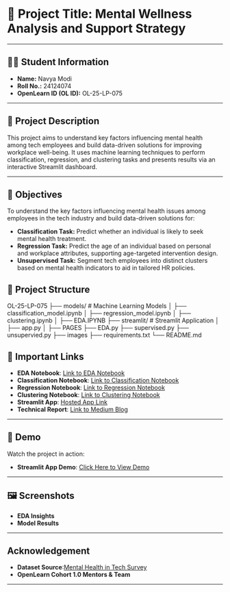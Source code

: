 # 📌 Project Title: Mental Wellness Analysis and Support Strategy



---

## 🧑‍🎓 Student Information
- **Name:** Navya Modi 
- **Roll No.:** 24124074 
- **OpenLearn ID (OL ID):** OL-25-LP-075  

---

## 📝 Project Description
This project aims to understand key factors influencing mental health among tech employees and build data-driven solutions for improving workplace well-being. It uses machine learning techniques to perform classification, regression, and clustering tasks and presents results via an interactive Streamlit dashboard.

---

## 🎯 Objectives
To understand the key factors influencing mental health issues among employees in the tech industry and build data-driven solutions for:

- **Classification Task:** Predict whether an individual is likely to seek mental health treatment.  
- **Regression Task:** Predict the age of an individual based on personal and workplace attributes, supporting age-targeted intervention design.  
- **Unsupervised Task:** Segment tech employees into distinct clusters based on mental health indicators to aid in tailored HR policies. 


## 📂 Project Structure
OL-25-LP-075
├── models/ # Machine Learning Models
│ ├── classification_model.ipynb
│ ├── regression_model.ipynb
│ ├── clustering.ipynb
│ ├── EDA.IPYNB 
├── streamlit/ # Streamlit Application
│ ├── app.py
│ ├── PAGES
    ├── EDA.py
    ├── supervised.py
    ├── unsupervied.py
    ├── images
├── requirements.txt
└── README.md


## 📌 Important Links

- **EDA Notebook**: [Link to EDA Notebook](https://github.com/navya-hash/OL-25-LP-075/blob/main/MentalWellness/EDA.ipynb)
- **Classification Notebook**: [Link to Classification Notebook](https://github.com/navya-hash/OL-25-LP-075/blob/main/MentalWellness/classification_model.ipynb)
- **Regression Notebook**: [Link to Regression Notebook](https://github.com/navya-hash/OL-25-LP-075/blob/main/MentalWellness/regression_model.ipynb)
- **Clustering Notebook**: [Link to Clustering Notebook](https://github.com/navya-hash/OL-25-LP-075/blob/main/MentalWellness/clustering.ipynb)
- **Streamlit App**: [Hosted App Link](#)
- **Technical Report**: [Link to Medium Blog](https://medium.com/p/2a060f9b56ab/edit)

---

## 🎥 Demo

Watch the project in action:

- **Streamlit App Demo**: [Click Here to View Demo](#)

---

## 🖼 Screenshots

- **EDA Insights** 
- **Model Results**

---

## Acknowledgement

- **Dataset Source**:[Mental Health in Tech Survey](https://www.kaggle.com/datasets/osmi/mental-health-in-tech-survey)
- **OpenLearn Cohort 1.0 Mentors & Team**

---

 

